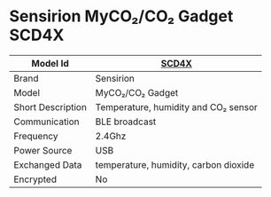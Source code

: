 # Sensirion MyCO₂/CO₂ Gadget SCD4X

|Model Id|[SCD4X](https://github.com/theengs/decoder/blob/development/src/devices/SCD4X_json.h)|
|-|-|
|Brand|Sensirion|
|Model|MyCO₂/CO₂ Gadget|
|Short Description|Temperature, humidity and CO₂ sensor|
|Communication|BLE broadcast|
|Frequency|2.4Ghz|
|Power Source|USB|
|Exchanged Data|temperature, humidity, carbon dioxide|
|Encrypted|No|
